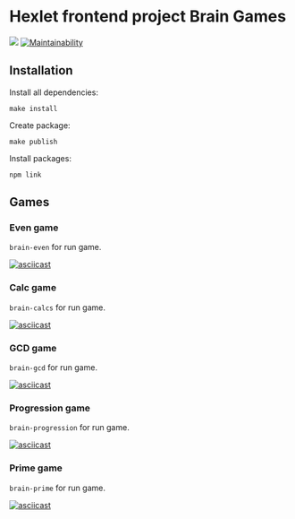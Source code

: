# Hexlet frontend project Brain Games

![](https://github.com/bondiano/frontend-project-lvl1/workflows/Node%20CI/badge.svg) [![Maintainability](https://api.codeclimate.com/v1/badges/9c4388b432f6ef76e30e/maintainability)](https://codeclimate.com/github/bondiano/frontend-project-lvl1/maintainability)

## Installation

Install all dependencies:
```
make install
```
Create package:
```
make publish
```
Install packages:
```
npm link
```

## Games

### Even game

`brain-even` for run game.

[![asciicast](https://asciinema.org/a/0Ts5BDXjWjuYtosnXHRs0tv2j.svg)](https://asciinema.org/a/0Ts5BDXjWjuYtosnXHRs0tv2j)

### Calc game

`brain-calcs` for run game.


[![asciicast](https://asciinema.org/a/OAqAZPvXNgAIhxqw7lqk6lZVE.svg)](https://asciinema.org/a/OAqAZPvXNgAIhxqw7lqk6lZVE)

### GCD game

`brain-gcd` for run game.

[![asciicast](https://asciinema.org/a/YOHdeLMW4EPl0xLFz2lo8iSOc.svg)](https://asciinema.org/a/YOHdeLMW4EPl0xLFz2lo8iSOc)

### Progression game

`brain-progression` for run game.

[![asciicast](https://asciinema.org/a/96Anmq8YgUsJyZQj9d5xe8KZf.svg)](https://asciinema.org/a/96Anmq8YgUsJyZQj9d5xe8KZf)

### Prime game

`brain-prime` for run game.

[![asciicast](https://asciinema.org/a/oTvWiL1DaWU7AuzN0BXDfJkWr.svg)](https://asciinema.org/a/oTvWiL1DaWU7AuzN0BXDfJkWr)